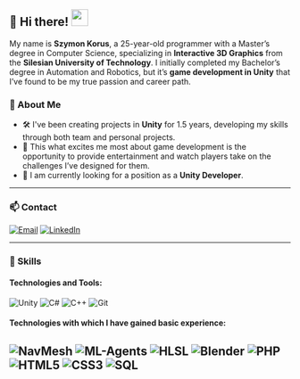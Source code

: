 ## 🌟 Hi there! <img src="https://media.giphy.com/media/hvRJCLFzcasrR4ia7z/giphy.gif" width="30px">

My name is **Szymon Korus**, a 25-year-old programmer with a Master’s degree in Computer Science, specializing in **Interactive 3D Graphics** from the **Silesian University of Technology**. I initially completed my Bachelor’s degree in Automation and Robotics, but it’s **game development in Unity** that I’ve found to be my true passion and career path.

### 🚀 About Me

- 🛠️ I've been creating projects in **Unity** for 1.5 years, developing my skills through both team and personal projects.
- 🌱 This what excites me most about game development is the opportunity to provide entertainment and watch players take on the challenges I’ve designed for them.
- 🎯 I am currently looking for a position as a **Unity Developer**.

---

### 📫 Contact

[![Email](https://img.shields.io/badge/Email-D14836?style=flat&logo=gmail&logoColor=white)](mailto:szymon.korus.it@gmail.com)
[![LinkedIn](https://img.shields.io/badge/LinkedIn-0077B5?style=flat&logo=linkedin&logoColor=white)](https://www.linkedin.com/in/szymon-korus111)

---

### 💼 Skills

#### Technologies and Tools:

![Unity](https://img.shields.io/badge/Unity-100000?style=for-the-badge&logo=unity&logoColor=white)
![C#](https://img.shields.io/badge/C%23-239120?style=for-the-badge&logo=c-sharp&logoColor=white)
![C++](https://img.shields.io/badge/C%2B%2B-00599C?style=for-the-badge&logo=c%2B%2B&logoColor=white)
![Git](https://img.shields.io/badge/Git-F05032?style=for-the-badge&logo=git&logoColor=white)

#### Technologies with which I have gained basic experience:

![NavMesh](https://img.shields.io/badge/NavMesh-007ACC?style=for-the-badge&logo=unity&logoColor=white)
![ML-Agents](https://img.shields.io/badge/ML--Agents-00FFAA?style=for-the-badge&logo=unity&logoColor=white)
![HLSL](https://img.shields.io/badge/HLSL-5C2D91?style=for-the-badge&logo=visual-studio&logoColor=white)
![Blender](https://img.shields.io/badge/Blender-F5792A?style=for-the-badge&logo=blender&logoColor=white)
![PHP](https://img.shields.io/badge/PHP-777BB4?style=for-the-badge&logo=php&logoColor=white)
![HTML5](https://img.shields.io/badge/HTML5-E34F26?style=for-the-badge&logo=html5&logoColor=white)
![CSS3](https://img.shields.io/badge/CSS3-1572B6?style=for-the-badge&logo=css3&logoColor=white)
![SQL](https://img.shields.io/badge/SQL-4479A1?style=for-the-badge&logo=sqlite&logoColor=white)
---


